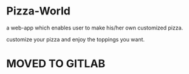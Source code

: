 # Pizza-World

a web-app which enables user to make his/her own customized pizza.

customize your pizza and enjoy the toppings you want.

# MOVED TO GITLAB